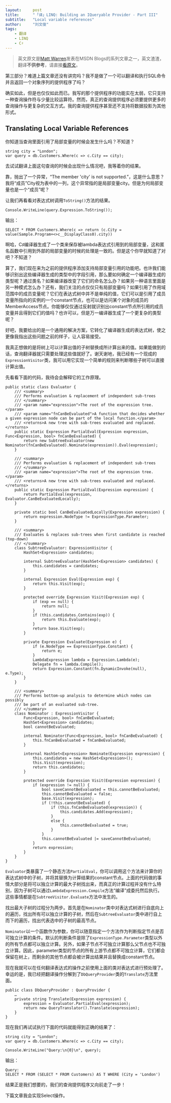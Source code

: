 ```yaml
---
layout:     post
title:      "「译」LINQ: Building an IQueryable Provider - Part III"
subtitle:   "Local variable references"
author:     "刘文俊"
tags:
    - 翻译
    - LINQ
    - C♯
---
```


> 英文原文是[Matt Warren](https://social.msdn.microsoft.com/profile/matt%20warren%20-%20msft/ "Matt Warren")发表在MSDN Blogs的系列文章之一，英文渣渣，翻译**不供参考**，请直接[看原文](http://blogs.msdn.com/b/mattwar/archive/2007/08/01/linq-building-an-iqueryable-provider-part-iii.aspx)。

第三部分？难道上篇文章还没有讲完吗？我不是做了一个可以翻译和执行SQL命令并且返回一个对象序列的提供程序了吗？

确实如此，但是也仅仅如此而已。我写的那个提供程序的功能实在太弱，它只支持一种查询操作符与少量比较运算符。然而，真正的查询提供程序必须要提供更多的查询操作与更复杂的交互方式。我的查询提供程序甚至还不支持将数据投影为其他形式。

## Translating Local Variable References

你知道当查询里面引用了局部变量的时候会发生什么吗？不知道？

	string city = "London";
	var query = db.Customers.Where(c => c.City == city);

去试试翻译上面这句查询的时候会出现什么情况吧，我等着你的结果。

靠，抛出了一个异常，“The member 'city' is not supported.”，这是什么意思？我将“成员”City视为表中的一列，这个异常指的是局部变量city。但是为何局部变量也是一个“成员”呢？

让我们再看看对表达式树调用`ToString()`方法的结果。

	Console.WriteLine(query.Expression.ToString());

输出：

	SELECT * FROM Customers.Where(c => return (c.City = value(Sample.Program+<>c__DisplayClass0).city))

啊哈，C♯编译器生成了一个类来保存被lambda表达式引用到的局部变量，这和匿名函数中引用到外部的局部变量的时候的处理是一致的。但是这个你早就知道了对吧？不知道？

算了，我们现在来为之前的提供程序添加支持局部变量引用的功能吧。也许我们能够识别出这些编译器生成的类型中的字段引用，那么要如何确定一个编译器生成的类型呢？通过类名？如果编译器改变了它们的命名怎么办？如果另一种语言里面是另一种模式怎么办？还有，我们关注的点仅仅只有局部变量吗？如果引用了作用域范围中的成员变量呢？它们在表达式树中并不是单纯的值，它们可以是引用了成员变量所指向的实例的一个constant节点，也可以是访问某个对象的成员的MemberAccess节点。你能够仅仅通过反射就识别出constant节点所引用的成员变量并且得到它们的值吗？也许可以，但是万一编译器生成了一个更复杂的类型呢？

好吧，我要给出的是一个通用的解决方案，它转化了编译器生成的表达式树，使之更像我指出这些问题之前的样子，让人容易接受。

我真正想做的是将树上可以计算出值的子树替换成所计算出来的值。如果能做到的话，查询翻译器就只需要处理这些值就好了。谢天谢地，我已经有一个现成的`ExpressionVisitor`类，我可以用它实现一个简单的规则来判断哪些子树可以直接计算出值。

先看看下面的代码，我待会会解释它的工作原理。

	public static class Evaluator {
	    /// <summary>
	    /// Performs evaluation & replacement of independent sub-trees
	    /// </summary>
	    /// <param name="expression">The root of the expression tree.</param>
	    /// <param name="fnCanBeEvaluated">A function that decides whether a given expression node can be part of the local function.</param>
	    /// <returns>A new tree with sub-trees evaluated and replaced.</returns>
	    public static Expression PartialEval(Expression expression, Func<Expression, bool> fnCanBeEvaluated) {
	        return new SubtreeEvaluator(new Nominator(fnCanBeEvaluated).Nominate(expression)).Eval(expression);
	    }
	 
	    /// <summary>
	    /// Performs evaluation & replacement of independent sub-trees
	    /// </summary>
	    /// <param name="expression">The root of the expression tree.</param>
	    /// <returns>A new tree with sub-trees evaluated and replaced.</returns>
	    public static Expression PartialEval(Expression expression) {
	        return PartialEval(expression, Evaluator.CanBeEvaluatedLocally);
	    }
	 
	    private static bool CanBeEvaluatedLocally(Expression expression) {
	        return expression.NodeType != ExpressionType.Parameter;
	    }
	 
	    /// <summary>
	    /// Evaluates & replaces sub-trees when first candidate is reached (top-down)
	    /// </summary>
	    class SubtreeEvaluator: ExpressionVisitor {
	        HashSet<Expression> candidates;
	 
	        internal SubtreeEvaluator(HashSet<Expression> candidates) {
	            this.candidates = candidates;
	        }
	 
	        internal Expression Eval(Expression exp) {
	            return this.Visit(exp);
	        }
	 
	        protected override Expression Visit(Expression exp) {
	            if (exp == null) {
	                return null;
	            }
	            if (this.candidates.Contains(exp)) {
	                return this.Evaluate(exp);
	            }
	            return base.Visit(exp);
	        }
	 
	        private Expression Evaluate(Expression e) {
	            if (e.NodeType == ExpressionType.Constant) {
	                return e;
	            }
	            LambdaExpression lambda = Expression.Lambda(e);
	            Delegate fn = lambda.Compile();
	            return Expression.Constant(fn.DynamicInvoke(null), e.Type);
	        }
	    }
	 
	    /// <summary>
	    /// Performs bottom-up analysis to determine which nodes can possibly
	    /// be part of an evaluated sub-tree.
	    /// </summary>
	    class Nominator : ExpressionVisitor {
	        Func<Expression, bool> fnCanBeEvaluated;
	        HashSet<Expression> candidates;
	        bool cannotBeEvaluated;
	 
	        internal Nominator(Func<Expression, bool> fnCanBeEvaluated) {
	            this.fnCanBeEvaluated = fnCanBeEvaluated;
	        }
	 
	        internal HashSet<Expression> Nominate(Expression expression) {
	            this.candidates = new HashSet<Expression>();
	            this.Visit(expression);
	            return this.candidates;
	        }
	 
	        protected override Expression Visit(Expression expression) {
	            if (expression != null) {
	                bool saveCannotBeEvaluated = this.cannotBeEvaluated;
	                this.cannotBeEvaluated = false;
	                base.Visit(expression);
	                if (!this.cannotBeEvaluated) {
	                    if (this.fnCanBeEvaluated(expression)) {
	                        this.candidates.Add(expression);
	                    }
	                    else {
	                        this.cannotBeEvaluated = true;
	                    }
	                }
	                this.cannotBeEvaluated |= saveCannotBeEvaluated;
	            }
	            return expression;
	        }
	    }
	}

`Evaluator`类暴露了一个静态方法`PartialEval`，你可以调用这个方法来计算你的表达式树中的子树，并将其替换为计算结果的constant节点。上面的代码做的事情大部分是将可以独立计算的最大子树找出来，而真正的计算过程并没有什么特别，因为子树可以通过`LambdaExpression.Compile`方法“编译”成委托然后执行。这些事情都是在`SubtreeVisitor.Evaluate`方法中发生的。

找出最大子树的过程分为两步。首先是在`Nominator`类中对表达式树进行自底向上的遍历，找出所有可以独立计算的子树，然后在`SubtreeEvaluator`类中进行自上而下的遍历，找出代表选中的子树的最高节点。

`Nominator`以一个函数作为参数，你可以随意指定一个方法作为判断指定节点是否可独立计算的条件。默认的判断条件是除了`ExpressionType.Parameter`类型以外的所有节点都可以独立计算。另外，如果子节点不可独立计算那么父节点也不可独立计算。因此，parameter类型的节点的所有上游节点都不可独立计算，它们都会保留在树上，而剩余的其他节点都会被计算出结果并且替换成constant节点。

现在我就可以在任何翻译表达式的操作之前使用上面的类对表达式进行预处理了。幸运的是，我已经把翻译操作分解到了`DbQueryProvider`类的`Translate`方法里面。

	public class DbQueryProvider : QueryProvider {
	    …
	    private string Translate(Expression expression) {
	        expression = Evaluator.PartialEval(expression);
	        return new QueryTranslator().Translate(expression);
	    }
	}

现在我们再试试执行下面的代码就能得到正确的结果了：

	string city = "London";
	var query = db.Customers.Where(c => c.City == city);
	 
	Console.WriteLine("Query:\n{0}\n", query);

输出：

	Query:
	SELECT * FROM (SELECT * FROM Customers) AS T WHERE (City = 'London')

结果正是我们想要的，我们的查询提供程序又向前走了一步！

下篇文章我会实现Select操作。<i class="emoji emoji-smile"></i>